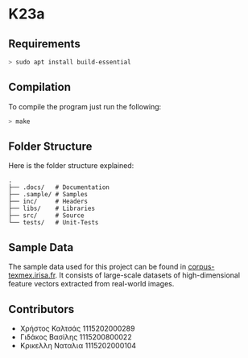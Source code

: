 # K23a

## Requirements

```sh
> sudo apt install build-essential
```

## Compilation

To compile the program just run the following:

```sh
> make
```

## Folder Structure

Here is the folder structure explained:

```text
.
├── .docs/   # Documentation
├── .sample/ # Samples
├── inc/     # Headers
├── libs/    # Libraries
├── src/     # Source
└── tests/   # Unit-Tests
```

## Sample Data

The sample data used for this project can be found in [corpus-texmex.irisa.fr](http://corpus-texmex.irisa.fr/).
It consists of large-scale datasets of high-dimensional feature vectors extracted from real-world images.

## Contributors

- Χρήστος Καλτσάς 1115202000289
- Γιδάκος Βασίλης 1115200800022
- Κρικελλη Ναταλια 1115202000104